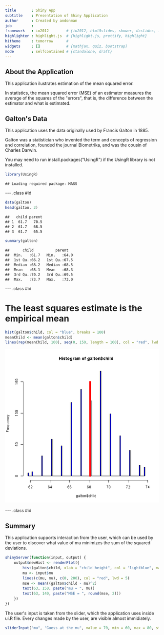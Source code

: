 ```yaml
---
title       : Shiny App
subtitle    : Presentation of Shiny Application
author      : Created by andonman
job         : 
framework   : io2012        # {io2012, html5slides, shower, dzslides, ...}
highlighter : highlight.js  # {highlight.js, prettify, highlight}
hitheme     : tomorrow      # 
widgets     : []            # {mathjax, quiz, bootstrap}
mode        : selfcontained # {standalone, draft}
---
```


## About the Application

This application ilustrates estimation of the mean squared error.  

In statistics, the mean squared error (MSE) of an estimator measures the average of the squares of the "errors", that is, the difference between the estimator and what is estimated.



## Galton's Data

This application uses the data originally used by Francis Galton in 1885.

Galton was a statistician who invented the term and concepts of regression and correlation, founded the journal Biometrika, and was the cousin of Charles Darwin.

You may need to run install.packages("UsingR") if the UsingR library is not installed.


```r
library(UsingR)
```

```
## Loading required package: MASS
```


--- .class #id 


```r
data(galton)
head(galton, 3)
```

```
##   child parent
## 1  61.7   70.5
## 2  61.7   68.5
## 3  61.7   65.5
```

```r
summary(galton)
```

```
##      child          parent    
##  Min.   :61.7   Min.   :64.0  
##  1st Qu.:66.2   1st Qu.:67.5  
##  Median :68.2   Median :68.5  
##  Mean   :68.1   Mean   :68.3  
##  3rd Qu.:70.2   3rd Qu.:69.5  
##  Max.   :73.7   Max.   :73.0
```


--- .class #id 

# The least squares estimate is the empirical mean


```r
hist(galton$child, col = "blue", breaks = 100)
meanChild <- mean(galton$child)
lines(rep(meanChild, 100), seq(0, 150, length = 100), col = "red", lwd = 5)
```

![plot of chunk unnamed-chunk-3](assets/fig/unnamed-chunk-3.png) 




--- .class #id 

## Summary

This application supports interaction from the user, which can be used  by the user to discover what value of mu minimizes the sum of the squared deviations.


```r
shinyServer(function(input, output) {
    output$newHist <- renderPlot({
        hist(galton$child, xlab = "child height", col = "lightblue", main = "Histogram")
        mu <- input$mu
        lines(c(mu, mu), c(0, 200), col = "red", lwd = 5)
        mse <- mean((galton$child - mu)^2)
        text(63, 150, paste("mu = ", mu))
        text(63, 140, paste("MSE = ", round(mse, 2)))
    })
})
```



The user's input is taken from the slider, which the application uses inside ui.R file.
Every changes made by the user, are visible almost immidiately.



```r
sliderInput("mu", "Guess at the mu", value = 70, min = 60, max = 80, step = 0.05)
```



